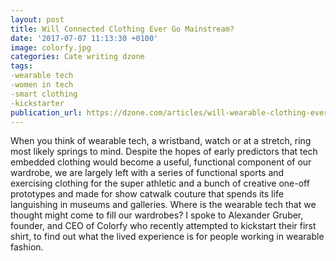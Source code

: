 ```yaml
---
layout: post
title: Will Connected Clothing Ever Go Mainstream?
date: '2017-07-07 11:13:30 +0100'
image: colorfy.jpg
categories: Cate writing dzone
tags:
-wearable tech
-women in tech
-smart clothing
-kickstarter
publication_url: https://dzone.com/articles/will-wearable-clothing-ever-go-mainstream
---
```

When you think of wearable tech, a wristband, watch or at a stretch, ring most likely springs to mind. Despite the hopes of early predictors that tech embedded clothing would become a useful, functional component of our wardrobe, we are largely left with a series of functional sports and exercising clothing for the super athletic and a bunch of creative one-off prototypes and made for show catwalk couture that spends its life languishing in museums and galleries. Where is the wearable tech that we thought might come to fill our wardrobes? I spoke to Alexander Gruber, founder, and CEO of Colorfy who recently attempted to kickstart their first shirt, to find out what the lived experience is for people working in wearable fashion.
